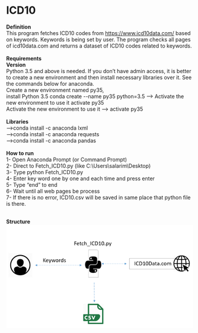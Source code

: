 # ICD10

**Definition <br />**
This program fetches ICD10 codes from https://www.icd10data.com/ based on keywords. Keywords is being set by user. 
The program checks all pages of icd10data.com and returns a dataset of ICD10 codes related to keywords. <br />
<br />
**Requirements <br />**
**Version <br />**
Python 3.5 and above is needed. If you don’t have admin access, it is better to create a new environment and then install necessary libraries over it. 
See the commands below for anaconda. <br />
Create a new environment named py35,<br />
install Python 3.5	conda create --name py35 python=3.5 --> Activate the new environment to use it	activate py35 <br />
Activate the new environment to use it --> activate py35 <br />
<br />
**Libraries<br />**
-->conda install -c anaconda lxml <br />
-->conda install -c anaconda requests<br />
-->conda install -c anaconda pandas <br />
<br />
**How to run <br />**
1-	Open Anaconda Prompt (or Command Prompt)<br />
2-	Direct to Fetch_ICD10.py (like C:\Users\salarim\Desktop)<br />
3-	Type python Fetch_ICD10.py <br />
4-	Enter key word one by one and each time and press enter<br />
5-	Type “end” to end<br />
6-	Wait until all web pages be process  <br />
7-	If there is no error, ICD10.csv will be saved in same place that python file is there. <br />
<br />

**Structure <br />**
![structure](Picture/e.png)
